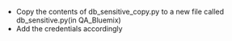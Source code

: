 - Copy the contents of db_sensitive_copy.py to a new file called db_sensitive.py(in QA_Bluemix)
- Add the credentials accordingly